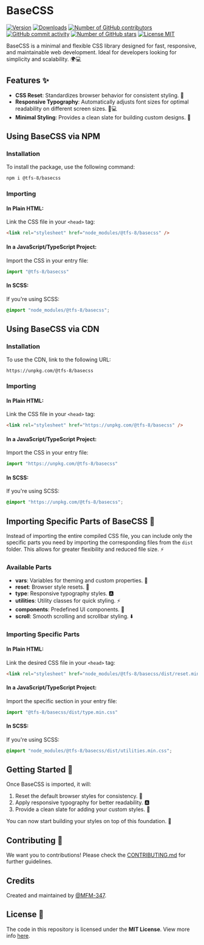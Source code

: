 # BaseCSS

[![Version](https://img.shields.io/npm/v/@tfs-8/basecss.svg)](https://www.npmjs.com/package/@tfs-8/basecss)
[![Downloads](https://img.shields.io/npm/dm/@tfs-8/basecss)](https://www.npmjs.com/package/@tfs-8/basecss)
[![Number of GitHub contributors](https://img.shields.io/github/contributors/MFM-347/BaseCSS)](https://github.com/MFM-347/BaseCSS/graphs/contributors)
[![GitHub commit activity](https://img.shields.io/github/commit-activity/m/MFM-347/BaseCSS)](https://github.com/MFM-347/BaseCSS/)
[![Number of GitHub stars](https://img.shields.io/github/stars/MFM-347/BaseCSS)](https://github.com/MFM-347/BaseCSS/)
[![License MIT](https://img.shields.io/badge/License-MIT-green.svg)](https://github.com/MFM-347/BaseCSS/blob/main/LICENSE)

BaseCSS is a minimal and flexible CSS library designed for fast, responsive, and maintainable web development. Ideal for developers looking for simplicity and scalability. 🌍💻

## Features ✨

- **CSS Reset**: Standardizes browser behavior for consistent styling. 🔄
- **Responsive Typography**: Automatically adjusts font sizes for optimal readability on different screen sizes. 📱💻
- **Minimal Styling**: Provides a clean slate for building custom designs. 🎨

## Using BaseCSS via NPM

### Installation

To install the package, use the following command:

```bash
npm i @tfs-8/basecss
```

### Importing

#### In Plain HTML:

Link the CSS file in your `<head>` tag:

```html
<link rel="stylesheet" href="node_modules/@tfs-8/basecss" />
```

#### In a JavaScript/TypeScript Project:

Import the CSS in your entry file:

```javascript
import "@tfs-8/basecss"
```

#### In SCSS:

If you're using SCSS:

```scss
@import "node_modules/@tfs-8/basecss";
```

## Using BaseCSS via CDN

### Installation

To use the CDN, link to the following URL:

```url
https://unpkg.com/@tfs-8/basecss
```

### Importing

#### In Plain HTML:

Link the CSS file in your `<head>` tag:

```html
<link rel="stylesheet" href="https://unpkg.com/@tfs-8/basecss" />
```

#### In a JavaScript/TypeScript Project:

Import the CSS in your entry file:

```javascript
import "https://unpkg.com/@tfs-8/basecss"
```

#### In SCSS:

If you're using SCSS:

```scss
@import "https://unpkg.com/@tfs-8/basecss";
```

## Importing Specific Parts of BaseCSS 🔧

Instead of importing the entire compiled CSS file, you can include only the specific parts you need by importing the corresponding files from the `dist` folder. This allows for greater flexibility and reduced file size. ⚡

### Available Parts

- **vars**: Variables for theming and custom properties. 🎨
- **reset**: Browser style resets. 🔄
- **type**: Responsive typography styles. 🅰️
- **utilities**: Utility classes for quick styling. ⚡
- **components**: Predefined UI components. 🔲
- **scroll**: Smooth scrolling and scrollbar styling. ⬇️

### Importing Specific Parts

#### In Plain HTML:

Link the desired CSS file in your `<head>` tag:

```html
<link rel="stylesheet" href="node_modules/@tfs-8/basecss/dist/reset.min.css" />
```

#### In a JavaScript/TypeScript Project:

Import the specific section in your entry file:

```javascript
import "@tfs-8/basecss/dist/type.min.css"
```

#### In SCSS:

If you're using SCSS:

```scss
@import "node_modules/@tfs-8/basecss/dist/utilities.min.css";
```

## Getting Started 🚀

Once BaseCSS is imported, it will:

1. Reset the default browser styles for consistency. 🔄
2. Apply responsive typography for better readability. 🅰️
3. Provide a clean slate for adding your custom styles. 🎨

You can now start building your styles on top of this foundation. 🌟

## Contributing 🤝

We want you to contributions! Please check the [CONTRIBUTING.md](https://github.com/MFM-347/BaseCSS/blob/main/CONTRIBUTING.md) for further guidelines.

## Credits

Created and maintained by [@MFM-347](https://github.com/mfm-347).

## License 📄

The code in this repository is licensed under the **MIT License**. View more info [here](https://github.com/MFM-347/BaseCSS/blob/main/LICENSE).

